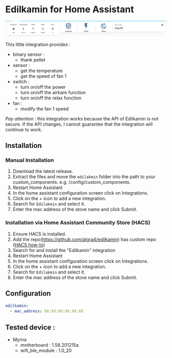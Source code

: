 # Edilkamin for Home Assistant

![example_integration](edilkamin.png)

This little integration provides :

- binary sensor :
  - thank pellet
- sensor :
  - get the temperature
  - get the speed of fan 1
- switch :
  - turn on/off the power  
  - turn on/off the airkare function
  - turn on/off the relax function
- fan :
  - modify the fan 1 speed   

_Pay attention_ : this integration works because the API of Edilkamin is not secure. If the API changes, I cannot guarantee that the integration will continue to work.

## Installation

### Manual Installation
1. Download the latest release.
1. Extract the files and move the `edilakmin` folder into the path to your custom_components. e.g. /config/custom_components.
2. Restart Home Assistant
3. In the home assistant configuration screen click on Integrations.
4. Click on the + icon to add a new integration.
5. Search for `Edilakmin` and select it.
6. Enter the mac address of the stove name and click Submit.

### Installation via Home Assistant Community Store (HACS)
1. Ensure HACS is installed.
1. Add the repo(https://github.com/algra4/edilkamin) has custom repo ([HACS how-to](https://hacs.xyz/docs/faq/custom_repositories))
1. Search for and install the "Edilkamin" integration
2. Restart Home Assistant
3. In the home assistant configuration screen click on Integrations.
4. Click on the + icon to add a new integration.
5. Search for `Edilakmin` and select it.
6. Enter the mac address of the stove name and click Submit.


## Configuration 

```yaml
edilkamin:
  - mac_address: XX:XX:XX:XX:XX:XX
```

## Tested device :

- Myrna 
  - motherboard : 1.58.201215a
  - wifi_ble_module : 1.0_20
